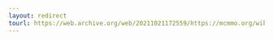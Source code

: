 ```yaml
---
layout: redirect
tourl: https://web.archive.org/web/20211021172559/https://mcmmo.org/wiki/Main_Page
---
```

